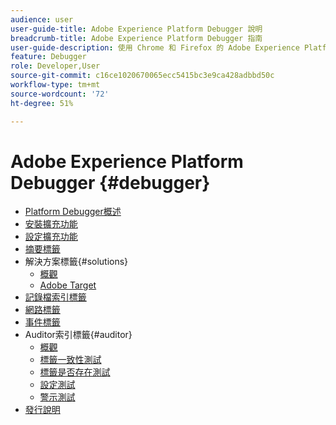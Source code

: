 ```yaml
---
audience: user
user-guide-title: Adobe Experience Platform Debugger 說明
breadcrumb-title: Adobe Experience Platform Debugger 指南
user-guide-description: 使用 Chrome 和 Firefox 的 Adobe Experience Platform Debugger 檢查您的網頁是否有 Experience Platform 實作問題。
feature: Debugger
role: Developer,User
source-git-commit: c16ce1020670065ecc5415bc3e9ca428adbbd50c
workflow-type: tm+mt
source-wordcount: '72'
ht-degree: 51%

---
```



# Adobe Experience Platform Debugger {#debugger}

* [Platform Debugger概述](./home.md)
* [安裝擴充功能](./install-debugger.md)
* [設定擴充功能](./configure-debugger.md)
* [摘要標籤](./summary.md)
* 解決方案標籤{#solutions}
   * [概觀](./solutions/overview.md)
   * [Adobe Target](./solutions/target.md)
* [記錄檔索引標籤](./logs.md)
* [網路標籤](./network.md)
* [事件標籤](./events.md)
* Auditor索引標籤{#auditor}
   * [概觀](./auditor/overview.md)
   * [標籤一致性測試](./auditor/tag-consistency.md)
   * [標籤是否存在測試](./auditor/tag-presence.md)
   * [設定測試](./auditor/configuration.md)
   * [警示測試](./auditor/alerts.md)
* [發行說明](./release-notes.md)

